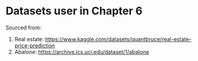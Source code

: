 # Datasets user in Chapter 6

Sourced from: 
1. Real estate: https://www.kaggle.com/datasets/quantbruce/real-estate-price-prediction
2. Abalone: https://archive.ics.uci.edu/dataset/1/abalone 
